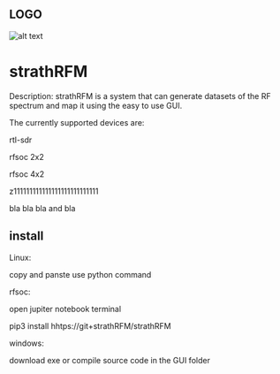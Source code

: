 ## LOGO
![alt text](https://github.com/strathRFM/strathRFM/edit/main/logo.png?raw=true)
# strathRFM

Description:
strathRFM is a system that can generate datasets of the RF spectrum and map it using the easy to use GUI.

The currently supported devices are:

rtl-sdr

rfsoc 2x2

rfsoc 4x2

z111111111111111111111111111

bla bla bla and bla

## install
Linux: 

copy and panste use python command

rfsoc:

open jupiter notebook terminal

pip3 install hhtps://git+strathRFM/strathRFM


windows:

download exe or compile source code in the GUI folder
